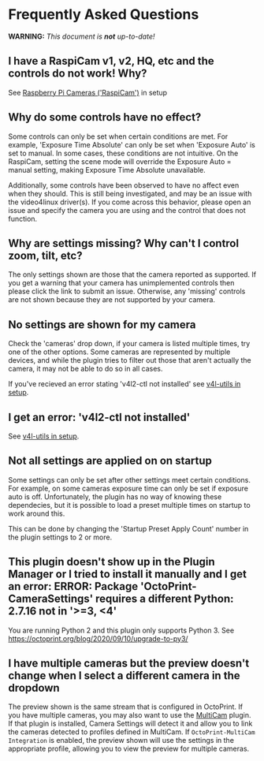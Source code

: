 # Frequently Asked Questions

**WARNING:** _This document is **not** up-to-date!_

## I have a RaspiCam v1, v2, HQ, etc and the controls do not work! Why?

See [Raspberry Pi Cameras ('RaspiCam')](setup.md#raspberry-pi-cameras-raspicam) in setup

## Why do some controls have no effect?

Some controls can only be set when certain conditions are met. For example, 'Exposure Time Absolute' can only be set when 'Exposure Auto' is set to manual. In some cases, these conditions are not intuitive. On the RaspiCam, setting the scene mode will override the Exposure Auto = manual setting, making Exposure Time Absolute unavailable.

Additionally, some controls have been observed to have no affect even when they should. This is still being investigated, and may be an issue with the video4linux driver(s). If you come across this behavior, please open an issue and specify the camera you are using and the control that does not function.

## Why are settings missing? Why can't I control zoom, tilt, etc?

The only settings shown are those that the camera reported as supported. If you get a warning that your camera has unimplemented controls then please click the link to submit an issue. Otherwise, any 'missing' controls are not shown because they are not supported by your camera.

## No settings are shown for my camera

Check the 'cameras' drop down, if your camera is listed multiple times, try one of the other options. Some cameras are represented by multiple devices, and while the plugin tries to filter out those that aren't actually the camera, it may not be able to do so in all cases.

If you've recieved an error stating 'v4l2-ctl not installed' see [v4l-utils in setup](setup.md#v4l-utils).

## I get an error: 'v4l2-ctl not installed'

See [v4l-utils in setup](setup.md#v4l-utils).

## Not all settings are applied on on startup

Some settings can only be set after other settings meet certain conditions. For example, on some cameras exposure time can only be set if exposure auto is off. Unfortunately, the plugin has no way of knowing these dependecies, but it is possible to load a preset multiple times on startup to work around this.

This can be done by changing the 'Startup Preset Apply Count' number in the plugin settings to 2 or more.

## This plugin doesn't show up in the Plugin Manager or I tried to install it manually and I get an error: ERROR: Package 'OctoPrint-CameraSettings' requires a different Python: 2.7.16 not in '>=3, <4'

You are running Python 2 and this plugin only supports Python 3. See https://octoprint.org/blog/2020/09/10/upgrade-to-py3/
## I have multiple cameras but the preview doesn't change when I select a different camera in the dropdown

The preview shown is the same stream that is configured in OctoPrint. If you have multiple cameras, you may also want to use the [MultiCam](https://plugins.octoprint.org/plugins/multicam/) plugin. If that plugin is installed, Camera Settings will detect it and allow you to link the cameras detected to profiles defined in MultiCam. If `OctoPrint-MultiCam Integration` is enabled, the preview shown will use the settings in the appropriate profile, allowing you to view the preview for multiple cameras.
